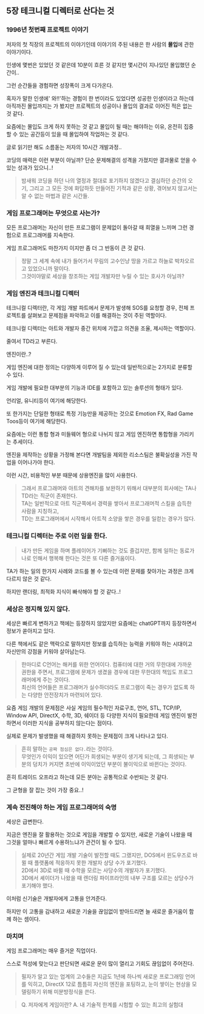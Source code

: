 ## 5장 테크니컬 디렉터로 산다는 것

### 1996년 첫번째 프로젝트 이야기

저자의 첫 직장의 프로젝트의 이야기인데 이야기의 주된 내용은 한 사람의 **몰입**에 관한 이야기이다.

인생에 몇번은 있었던 것 같은데 10분이 흐른 것 같지만 몇시간이 지나있던 몰입했던 순간이.. 

그런 순간들을 경험하면 성장폭이 크게 다가온다.  

혹자가 말한 인생에' 와!!'하는 경험이 한 번이라도 있었다면 성공한 인생이라고 하는데 아직까진 몰입까지는 가 봤지만 프로젝트의 성공이나 몰입의 결과로 이어진 적은 없는 것 같다.

요즘에는 몰입도 크게 하지 못하는 것 같고 몰입이 될 때는 해야하는 이유, 온전히 집중할 수 있는 공간등이 있을 때 몰입하여 작업하는 것 같다.

글로 읽기만 해도 소름돋는 저자의 10시간 개발과정..

코딩의 매력은 이런 부분이 아닐까? 단순 문제해결의 성격을 가졌지만 결과물로 얻을 수 있는 성과가 있으니..!

> 밤새워 코딩을 하던 나의 열정과 절대로 포기하지 않겠다고 결심하던 순간의 오기, 그리고 그 모든 것에 화답하듯 만들어진 기적과 같은 상황, 겪어보지 않고서는 알 수 없는 마법과 같은 시간들.

### 게임 프로그래머는 무엇으로 사는가?

모든 프로그래머는 자신이 만든 프로그램이 문제없이 돌아갈 때 희열을 느끼며 그런 경험으로 프로그래머를 지속한다.

게임 프로그래머도 마찬가지 이지만 좀 더 그 반동이 큰 것 같다.

> 정말 그 세계 속에 내가 들어가서 무림의 고수인냥 땅을 가르고 하늘로 박차오르고 있었으니까 말이다.  
> 그것이야말로 세상을 창조하는 게임 개발자만 누릴 수 있는 호사가 아닐까?  

### 게임 엔진과 테크니컬 디렉터

테크니컬 디렉터란, 각 게임 개발 파트에서 문제가 발생해 SOS를 요청할 경우, 전체 프로젝트를 살펴보고 문제점을 파악하고 이를 해결하는 것이 주된 역할이다.

테크니컬 디렉터는 아트와 개발자 중간 위치에 가깝고 의견을 조율, 제시하는 역할이다.

줄여서 TD라고 부른다.

엔진이란..?  

게임 엔진에 대한 정의는 다양하게 이루어 질 수 있는데 일반적으로는 2가지로 분류할 수 있다.

게임 개발에 필요한 대부분의 기능과 IDE를 포함하고 있는 솔루션의 형태가 있다.  

언리얼, 유니티등이 여기에 해당한다.

또 한가지는 단일한 형태로 특정 기능만을 제공하는 것으로 Emotion FX, Rad Game Toos등이 여기에 해당한다.

요즘에는 이런 통합 형과 미들웨어 형으로 나뉘지 않고 게임 엔진하면 통합형을 가리키는 추세이다.

엔진을 제작하는 상황을 가정해 본다면 개발팀을 제외한 리소스팀은 불확실성을 가진 작업을 이어나가야 한다.

이런 시간, 비용적인 부분 때문에 상용엔진을 많이 사용한다.

> 그래서 프로그래머와 아트의 견해차를 보완하기 위해서 대부분의 회사에는 TA나 TD라는 직군이 존재한다.  
> TA는 일반적으로 아트 직군쪽에서 경력을 쌓아서 프로그래머적 스킬을 습득한 사람을 지칭하고,  
> TD는 프로그래머에서 시작해서 아트적 소양을 쌓은 경우를 일컫는 경우가 많다.

### 테크니컬 디렉터는 주로 이런 일을 한다.

> 내가 만든 게임을 하며 플레이어가 기뻐하는 것도 즐겁지만, 함께 일하는 동료가 나로 인해서 행복해 한다는 것은 또 다른 즐거움이다.

TA가 하는 일의 한가지 사례와 코드를 볼 수 있는데 이런 문제를 찾아가는 과정은 크게 다르지 않은 것 같다.

하지만 랜더링, 최적화 지식이 빠삭해야 할 것 같다..!

### 세상은 정지해 있지 않다.

세상은 빠르게 변하가고 책에는 등장하지 않았지만 요즘에는 chatGPT까지 등장하면서 정보가 쏟아지고 있다.

다른 책에서도 같은 맥락으로 말하지만 정보를 습득하는 능력을 키워야 하는 시대이고 자신만의 강점을 키워야 살아남는다.

> 한마디로 C언어는 해커를 위한 언어이다. 컴퓨터에 대한 거의 무한대에 가까운 권한을 주면서, 프로그램에 문제가 생겼을 경우에 대한 무한대의 책임도 프로그래머에게 주는 것이다.  
> 최신의 언어들은 프로그래머가 실수하더라도 프로그램이 죽는 경우가 없도록 하는 다양한 안전장치가 마련되어 있다.  

요즘 게임 개발의 문제점은 사실 게임의 필수적인 자료구조, 언어, STL, TCP/IP, Window API, DirectX, 수학, 3D, 쉐이더 등 다양한 지식이 필요한데 게임 엔진이 발전하면서 이러한 지식을 공부하지 않는다는 점이다.

실제로 문제가 발생했을 때 해결하지 못하는 문제점이 크게 나타나고 있다.

> 흔히 말하는 `공짜 점심은 없다.`라는 것이다.  
> 무엇인가 이익이 있으면 어딘가 희생되는 부분이 생기게 되는데, 그 희생되는 부분의 덩치가 커지면 초반에 이익이었던 부분이 불이익으로 바뀐다는 것이다.  

흔히 트레이드 오프라고 하는데 모든 분야는 공통적으로 수반되는 것 같다.  

그 균형을 잘 잡는 것이 가장 중요..!

### 계속 전진해야 하는 게임 프로그래머의 숙명

세상은 급변한다.

지금은 엔진을 잘 활용하는 것으로 게임을 개발할 수 있지만, 새로운 기술이 나왔을 때 그것을 얼마나 빠르게 수용하느냐가 관건이 될 수 있다.

> 실제로 20년간 게임 개발 기술이 발전할 때도 그랬지만, DOS에서 윈도우즈로 바뀔 때 플랫폼에 적응하지 못한 개발자 상당 수가 포기했다.  
> 2D에서 3D로 바뀔 때 수학을 모르는 사당수의 개발자가 포기했다.  
> 3D에서 셰이더가 나왔을 때 렌더링 파이프라인의 내부 구조를 모르는 상당수가 포기해야 했다.

이처럼 신기술은 개발자에게 고통을 안겨준다.  

하지만 이 고통을 감내하고 새로운 기술을 끊임없이 받아드리면 늘 새로운 즐거움이 함께 하는 셈이다.

### 마치며  

게임 프로그래머는 매우 즐거운 직업이다.  

스스로 적성에 맞는다고 판단되면 새로운 문이 많이 열리고 기회도 끊임없이 주어진다.

> 필자가 알고 있는 업계의 고수들은 지금도 1년에 하나씩 새로운 프로그래밍 언어를 익히고, DirectX 12로 틈틈히 자신의 엔진을 포팅하고, 눈이 쌓이는 현상을 모델링하기 위해 미분방정식을 쓴다.

> Q. 저자에게 게임이란?
> A. 내 기술적 한계를 시험할 수 있는 최고의 실험대